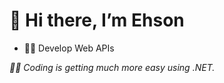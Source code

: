 # 👋 Hi there, I’m Ehson
<ul>
  <li>🧑‍💻 Develop Web APIs</li>
</ul>
<i>🧑‍💻 Coding is getting much more easy using .NET.</i>








<!---
AkhmedovEhson/AkhmedovEhson is a ✨ special ✨ repository because its `README.md` (this file) appears on your GitHub profile.
You can click the Preview link to take a look at your changes.
--->
